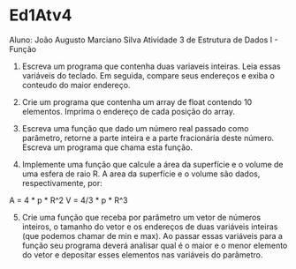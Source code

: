 # Ed1Atv4
Aluno: João Augusto Marciano Silva
Atividade 3 de Estrutura de Dados I - Função

1. Escreva um programa que contenha duas variaveis inteiras. Leia essas variáveis do teclado. Em seguida, compare seus endereços e exiba o conteudo do maior endereço.

2. Crie um programa que contenha um array de float contendo 10 elementos. Imprima o endereço de cada posição do array.

3. Escreva uma função que dado um número real passado como parâmetro, retorne a parte inteira e a parte fracionária deste número. Escreva um programa que chama esta função.

4. Implemente uma função que calcule a área da superfície e o volume de uma esfera de raio R. A area da superfície e o volume são dados, respectivamente, por:

A = 4 * p * R^2
V = 4/3 * p * R^3

5. Crie uma função que receba por parâmetro um vetor de números inteiros, o tamanho do vetor e os endereços de duas variáveis inteiras (que podemos chamar de min e max). Ao passar essas variáveis para a função seu programa deverá analisar qual é o maior e o menor elemento do vetor e depositar esses elementos nas variáveis do parâmetro.
